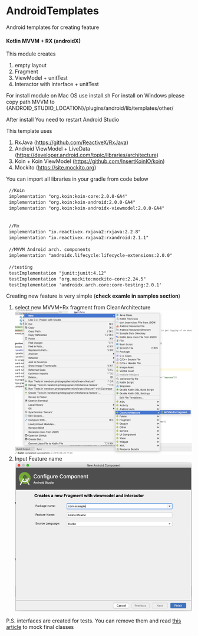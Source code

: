 # AndroidTemplates
Android templates for creating feature

#### Kotlin MVVM + RX (androidX)
This module creates
1. empty layout
2. Fragment
3. ViewModel + unitTest
4. Interactor with interface + unitTest

For install module on Mac OS use install.sh
For install on Windows please copy path MVVM to {ANDROID_STUDIO_LOCATION}/plugins/android/lib/templates/other/

After install You need to restart Android Studio

This template uses 
1. RxJava (https://github.com/ReactiveX/RxJava)
2. Android ViewModel + LiveData (https://developer.android.com/topic/libraries/architecture)
3. Koin + Koin ViewModel (https://github.com/InsertKoinIO/koin)
4. Mockito (https://site.mockito.org)

You can import all libraries in your gradle from code below

     //Koin
     implementation "org.koin:koin-core:2.0.0-GA4"
     implementation "org.koin:koin-android:2.0.0-GA4"
     implementation "org.koin:koin-androidx-viewmodel:2.0.0-GA4"
         
     
     //Rx
     implementation "io.reactivex.rxjava2:rxjava:2.2.8"
     implementation "io.reactivex.rxjava2:rxandroid:2.1.1"
 
     //MVVM Android arch. components
     implementation "androidx.lifecycle:lifecycle-extensions:2.0.0"
 
     //testing
     testImplementation "junit:junit:4.12"
     testImplementation "org.mockito:mockito-core:2.24.5"
     testImplementation 'androidx.arch.core:core-testing:2.0.1'
     
 Creating new feature is very simple (**check examle in samples section**)
 1. select new MVVM+Rx fragment from CleanArchitecture
 ![alt text](https://raw.githubusercontent.com/mdevilnsk/AndroidTemplates/master/images/selection.png)
 2. Input Feature name
 ![alt text](https://raw.githubusercontent.com/mdevilnsk/AndroidTemplates/master/images/new_feature.png)

P.S. interfaces are created for tests. You can remove them and read [this article](https://www.baeldung.com/mockito-final) to mock final classes